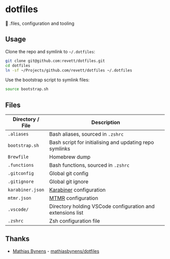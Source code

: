 # dotfiles

🔧 .files, configuration and tooling

## Usage

Clone the repo and symlink to `~/.dotfiles`:

```bash
git clone git@github.com:revett/dotfiles.git
cd dotfiles
ln -sf ~/Projects/github.com/revett/dotfiles ~/.dotfiles
```

Use the bootstrap script to symlink files:

```bash
source bootstrap.sh
```

## Files

| Directory / File   | Description                                                     |
|--------------------|-----------------------------------------------------------------|
| `.aliases`         | Bash aliases, sourced in `.zshrc`                               |
| `bootstrap.sh`     | Bash script for initialising and updating repo symlinks         |
| `Brewfile`         | Homebrew dump                                                   |
| `.functions`       | Bash functions, sourced in  `.zshrc`                            |
| `.gitconfig`       | Global git config                                               |
| `.gitignore`       | Global git ignore                                               |
| `karabiner.json`   | [Karabiner](https://karabiner-elements.pqrs.org/) configuration |
| `mtmr.json`        | [MTMR](https://github.com/Toxblh/MTMR) configuration            |
| `.vscode/`         | Directory holding VSCode configuration and extensions list      |
| `.zshrc`           | Zsh configuration file                                          |

## Thanks

* [Mathias Bynens](https://mathiasbynens.be) - [mathiasbynens/dotfiles](https://github.com/mathiasbynens/dotfiles)
